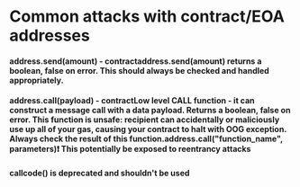 # Common attacks with contract/EOA addresses

#### address.send(amount) - contractaddress.send(amount) returns a boolean, false on error. This should always be checked and handled appropriately.

#### address.call(payload) - contractLow level CALL function - it can construct a message call with a data payload. Returns a boolean, false on error. This function is unsafe: recipient can accidentally or maliciously use up all of your gas, causing your contract to halt with OOG exception. Always check the result of this function.address.call("function\_name", parameters)❗ This potentially be exposed to reentrancy attacks

#### callcode() is deprecated and shouldn't be used
